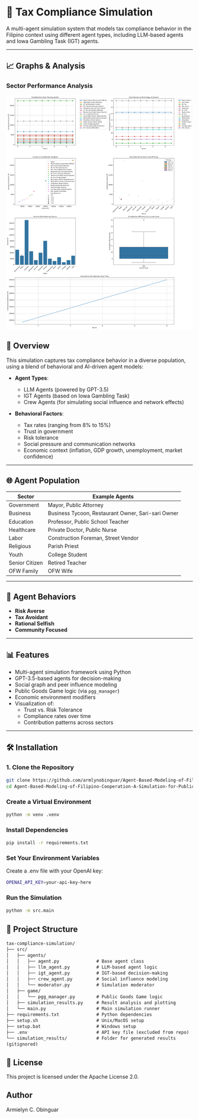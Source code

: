 # 🧾 Tax Compliance Simulation

A multi-agent simulation system that models tax compliance behavior in the Filipino context using different agent types, including LLM-based agents and Iowa Gambling Task (IGT) agents.

---

## 📈 Graphs & Analysis

### Sector Performance Analysis
![Game Analysis Graph](https://github.com/armlynobinguar/Agent-Based-Modeling-of-Filipino-Cooperation-A-Simulation-for-Public-Good/blob/main/game_analysis.png)

## 📌 Overview

This simulation captures tax compliance behavior in a diverse population, using a blend of behavioral and AI-driven agent models:

- **Agent Types**:
  - LLM Agents (powered by GPT-3.5)
  - IGT Agents (based on Iowa Gambling Task)
  - Crew Agents (for simulating social influence and network effects)

- **Behavioral Factors**:
  - Tax rates (ranging from 8% to 15%)
  - Trust in government
  - Risk tolerance
  - Social pressure and communication networks
  - Economic context (inflation, GDP growth, unemployment, market confidence)

---

## 🌐 Agent Population

| Sector             | Example Agents                                 |
|--------------------|-------------------------------------------------|
| Government         | Mayor, Public Attorney                          |
| Business           | Business Tycoon, Restaurant Owner, Sari-sari Owner |
| Education          | Professor, Public School Teacher                |
| Healthcare         | Private Doctor, Public Nurse                    |
| Labor              | Construction Foreman, Street Vendor             |
| Religious          | Parish Priest                                   |
| Youth              | College Student                                 |
| Senior Citizen     | Retired Teacher                                 |
| OFW Family         | OFW Wife                                        |

---

## 🧠 Agent Behaviors

- **Risk Averse**
- **Tax Avoidant**
- **Rational Selfish**
- **Community Focused**

---

## 📊 Features

- Multi-agent simulation framework using Python
- GPT-3.5-based agents for decision-making
- Social graph and peer influence modeling
- Public Goods Game logic (via `pgg_manager`)
- Economic environment modifiers
- Visualization of:
  - Trust vs. Risk Tolerance
  - Compliance rates over time
  - Contribution patterns across sectors

---

## 🛠️ Installation

### 1. Clone the Repository
```bash
git clone https://github.com/armlynobinguar/Agent-Based-Modeling-of-Filipino-Cooperation-A-Simulation-for-Public-Good.git
cd Agent-Based-Modeling-of-Filipino-Cooperation-A-Simulation-for-Public-Good
```

### Create a Virtual Environment
```bash
python -m venv .venv
```

### Install Dependencies
```bash
pip install -r requirements.txt
```

### Set Your Environment Variables
Create a .env file with your OpenAI key:

```bash
OPENAI_API_KEY=your-api-key-here
```

### Run the Simulation

```bash
python -m src.main
```

## 📁 Project Structure

```text
tax-compliance-simulation/
├── src/
│   ├── agents/
│   │   ├── agent.py              # Base agent class
│   │   ├── llm_agent.py          # LLM-based agent logic
│   │   ├── igt_agent.py          # IGT-based decision-making
│   │   ├── crew_agent.py         # Social influence modeling
│   │   └── moderator.py          # Simulation moderator
│   ├── game/
│   │   └── pgg_manager.py        # Public Goods Game logic
│   ├── simulation_results.py     # Result analysis and plotting
│   └── main.py                   # Main simulation runner
├── requirements.txt              # Python dependencies
├── setup.sh                      # Unix/MacOS setup
├── setup.bat                     # Windows setup
├── .env                          # API key file (excluded from repo)
└── simulation_results/           # Folder for generated results (gitignored)
```

## 📄 License
This project is licensed under the Apache License 2.0.

## Author

Armielyn C. Obinguar
